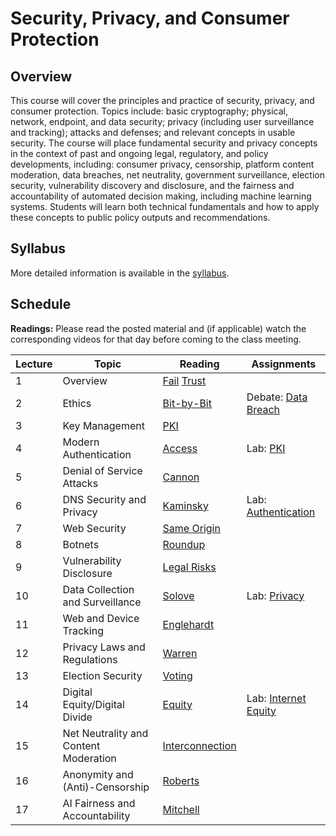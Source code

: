 # Security, Privacy, and Consumer Protection

## Overview

This course will cover the principles and practice of security, privacy,
and consumer protection. Topics include: basic cryptography; physical,
network, endpoint, and data security; privacy (including user
surveillance and tracking); attacks and defenses; and relevant concepts
in usable security. The course will place fundamental security and
privacy concepts in the context of past and ongoing legal, regulatory,
and policy developments, including: consumer privacy, censorship,
platform content moderation, data breaches, net neutrality, government
surveillance, election security, vulnerability discovery and disclosure,
and the fairness and accountability of automated decision making,
including machine learning systems. Students will learn both technical
fundamentals and how to apply these concepts to public policy outputs
and recommendations.

## Syllabus

More detailed information is available in the [syllabus](syllabus.md).

## Schedule

**Readings:** Please read the posted material and
(if applicable) watch the corresponding videos for that day before coming to the class
meeting.

| Lecture | Topic                                 | Reading                                                                                | Assignments                                   |
|---------|---------------------------------------|----------------------------------------------------------------------------------------|-----------------------------------------------|
| 1       | Overview                              | [Fail](readings/01-why-cryptosystems-fail.pdf) [Trust](readings/01-trusting-trust.pdf) |                                               |
| 2       | Ethics                                | [Bit-by-Bit](readings/02-bit-by-bit.pdf)                                               | Debate: [Data Breach](debates/data-breach.md) |
| 3       | Key Management                        | [PKI](readings/03-bellovin-pki.pdf)                                                    |                                               |
| 4       | Modern Authentication                 | [Access](readings/04-oauth.pdf)                                                        | Lab: [PKI](assignments/pki.md)                |
| 5       | Denial of Service Attacks             | [Cannon](readings/05-paxson-cannon.pdf)                                                |                                               |
| 6       | DNS Security and Privacy              | [Kaminsky](readings/06-kaminsky.pdf)                                                   | Lab: [Authentication](assignments/api.md)     |
| 7       | Web Security                          | [Same Origin](readings/07-same-origin.pdf)                                             |                                               |
| 8       | Botnets                               | [Roundup](readings/08-cooke-botnets.pdf)                                               |                                               |
| 9       | Vulnerability Disclosure              | [Legal Risks](readings/09-vulnerability.pdf)                                           |                                               |
| 10      | Data Collection and Surveillance      | [Solove](readings/10-privacy.pdf)                                                      | Lab: [Privacy](assignments/privacy.md)        |
| 11      | Web and Device Tracking               | [Englehardt](readings/11-tracking.pdf)                                                 |                                               |
| 12      | Privacy Laws and Regulations          | [Warren](readings/12-warren.pdf)                                                       |                                               |
| 13      | Election Security                     | [Voting](readings/13-voting.pdf)                                                       |                                               |
| 14      | Digital Equity/Digital Divide         | [Equity](readings/14-equity.pdf)                                                       | Lab: [Internet Equity](assignments/access.md) |
| 15      | Net Neutrality and Content Moderation | [Interconnection](readings/15-interconnection.pdf)                                     |                                               |
| 16      | Anonymity and (Anti)-Censorship       | [Roberts](readings/16-censorship.pdf)                                                  |                                               |
| 17      | AI Fairness and Accountability        | [Mitchell](readings/17-ml-fairness.pdf)                                                |                                               |
